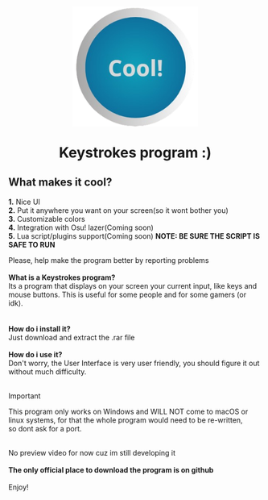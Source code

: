 <h1 align="center">
  <img src="https://github.com/BlueByte64/CoolKeystrokes/blob/master/Assets/AppIcon.png" width="250"> <p float="center">Keystrokes program :)</p>
</h1>


## What makes it cool?
**1.** Nice UI <br>
**2.** Put it anywhere you want on your screen(so it wont bother you) <br>
**3.** Customizable colors <br>
**4.** Integration with Osu! lazer(Coming soon) <br>
**5.** Lua script/plugins support(Coming soon) **NOTE: BE SURE THE SCRIPT IS SAFE TO RUN**

Please, help make the program better by reporting problems
<br>
<br>
**What is a Keystrokes program?** <br>
Its a program that displays on your screen your current input, like keys and mouse buttons. This is useful for some people and for some gamers (or idk). <br>
<br>
<br>
**How do i install it?** <br>
Just download and extract the .rar file <br>
<br>
**How do i use it?** <br>
Don't worry, the User Interface is very user friendly, you should figure it out without much difficulty. <br>
<br>
>[!IMPORTANT]
> This program only works on Windows and WILL NOT come to macOS or linux systems, for that the whole program would need to be re-written, <br>so dont ask for a port.
<br>
No preview video for now cuz im still developing it
<br>
<br>
<b>The only official place to download the program is on github</b>
<br>
<br>
Enjoy!
